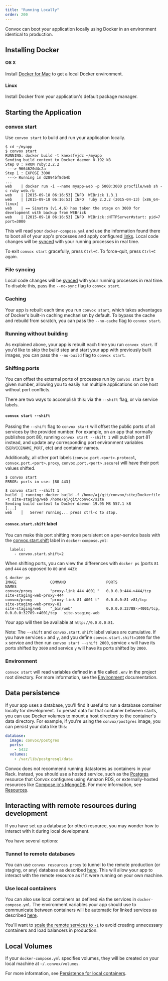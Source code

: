 ```yaml
---
title: "Running Locally"
order: 200
---
```


Convox can boot your application locally using Docker in an environment identical to production.

## Installing Docker

#### OS X

Install [Docker for Mac](https://docs.docker.com/engine/installation/mac/#/docker-for-mac) to get a local Docker environment.

#### Linux

Install Docker from your application's default package manager.

## Starting the Application

### convox start

Use `convox start` to build and run your application locally.

    $ cd ~/myapp
    $ convox start
    RUNNING: docker build -t knexsfvjdc ~/myapp
    Sending build context to Docker daemon 8.192 kB
    Step 0 : FROM ruby:2.2.2
     ---> 9664620d4c2a
    Step 1 : EXPOSE 3000
     ---> Running in d2894bf8d64b
    ...
    web    | docker run -i --name myapp-web -p 5000:3000 procfile/web sh -c ruby web.rb
    web    | [2015-09-18 06:16:53] INFO  WEBrick 1.3.1
    web    | [2015-09-18 06:16:53] INFO  ruby 2.2.2 (2015-04-13) [x86_64-linux]
    web    | == Sinatra (v1.4.6) has taken the stage on 3000 for development with backup from WEBrick
    web    | [2015-09-18 06:16:53] INFO  WEBrick::HTTPServer#start: pid=7 port=3000

This will read your `docker-compose.yml` and use the information found there to boot all of your app's processes and apply configured [links](/docs/linking). Local code changes will be [synced](/docs/code-sync) with your running processes in real time.

To exit `convox start` gracefully, press `Ctrl+C`. To force-quit, press `Ctrl+C` again.

### File syncing

Local code changes will be [synced](/docs/code-sync) with your running processes in real time. To disable this, pass the `--no-sync` flag to `convox start`.

### Caching

Your app is rebuilt each time you run `convox start`, which takes advantages of Docker's built-in caching mechanism by default. To bypass the cache and rebuild from scratch, you can pass the `--no-cache` flag to `convox start`.

### Running without building

As explained above, your app is rebuilt each time you run `convox start`. If you'd like to skip the build step and start your app with previously built images, you can pass the `--no-build` flag to `convox start`.

### Shifting ports

You can offset the external ports of processes run by `convox start` by a given number, allowing you to easily run multiple applications on one host without port conflicts.

There are two ways to accomplish this: via the `--shift` flag, or via service labels.

#### `convox start --shift`

Passing the `--shift` flag to `convox start` will offset the public ports of all services by the provided number. For example, on an app that normally publishes port 80, running `convox start --shift 1` will publish port 81 instead, and update any corresponding port environment variables (`SERVICENAME_PORT`, etc) and container names.

Additionally, all other port labels (`convox.port.<port>.protocol`, `convox.port.<port>.proxy`, `convox.port.<port>.secure`) will have their port values shifted.

```
$ convox start
ERROR: ports in use: [80 443]
```

```
$ convox start --shift 1
build  │ running: docker build -f /home/aj/git/convox/site/Dockerfile -t site-staging/web /home/aj/git/convox/site
Sending build context to Docker daemon 19.95 MB 557.1 kB
[...]
web    │   Server running... press ctrl-c to stop.
```

#### `convox.start.shift` label

You can make this port shifting more persistent on a per-service basis with the [convox.start.shift](/docs/docker-compose-labels/#convoxstart) label in `docker-compose.yml`:

```
  labels:
    - convox.start.shift=2
```

When shifting ports, you can view the differences with `docker ps` (ports `81` and `444` as opposed to `80` and `443`):

```
$ docker ps
IMAGE               COMMAND                  PORTS                                              NAMES
convox/proxy        "proxy-link 444 4001 "   0.0.0.0:444->444/tcp                               site-staging-web-proxy-444
convox/proxy        "proxy-link 81 4001 t"   0.0.0.0:81->81/tcp                                 site-staging-web-proxy-81
site-staging/web    "_bin/web"               0.0.0.0:32788->4001/tcp, 0.0.0.0:32789->4001/tcp   site-staging-web
```

Your app will then be available at `http://0.0.0.0:81`.

Note: The `--shift` and `convox.start.shift` label values are cumulative. If you have services `x` and `y`, and you define `convox.start.shift=1000` for the `x` service and then run `convox start --shift 2000`, service `x` will have its ports shifted by `3000` and service `y` will have its ports shifted by `2000`.

### Environment

`convox start` will read variables defined in a file called `.env` in the project root directory. For more information, see the [Environment](/docs/environment/#local) documentation.

## Data persistence

If your app uses a database, you'll find it useful to run a database container locally for development. To persist data for that container between starts, you can use Docker volumes to mount a host directory to the container's data directory. For example, if you're using the `convox/postgres` image, you can persist your data like this:

```yaml
database:
  image: convox/postgres
  ports:
    - 5432
  volumes:
    - /var/lib/postgresql/data
```

Convox does not recommend running datastores as containers in your Rack. Instead, you should use a hosted service, such as the [Postgres](/docs/postgresql) resource that Convox configures using Amazon RDS, or externally-hosted resources like [Compose.io's MongoDB](https://www.compose.com/mongodb). For more information, see [Resources](/docs/about-resources/).

## Interacting with remote resources during development

If you have set up a database (or other) resource, you may wonder how to interact with it during local development.

You have several options:

### Tunnel to remote databases

You can use `convox resources proxy` to tunnel to the remote production (or staging, or any) database as described [here](/docs/convox-proxy). This will allow your app to interact with the remote resource as if it were running on your own machine.

### Use local containers

You can also use local containers as defined via the services in `docker-compose.yml`. The environment variables your app should use to communicate between containers will be automatic for linked services as described [here](/docs/environment#linking).

You'll want to [scale the remote services to `-1`](/docs/scaling/#scaling-down-unused-services) to avoid creating unnecessary containers and load balancers in production.

## Local Volumes

If your `docker-compose.yml` specifies volumes, they will be created on your local machine at `~/.convox/volumes`.

For more information, see [Persistence for local containers](/docs/volumes/#persistence-for-local-containers).

